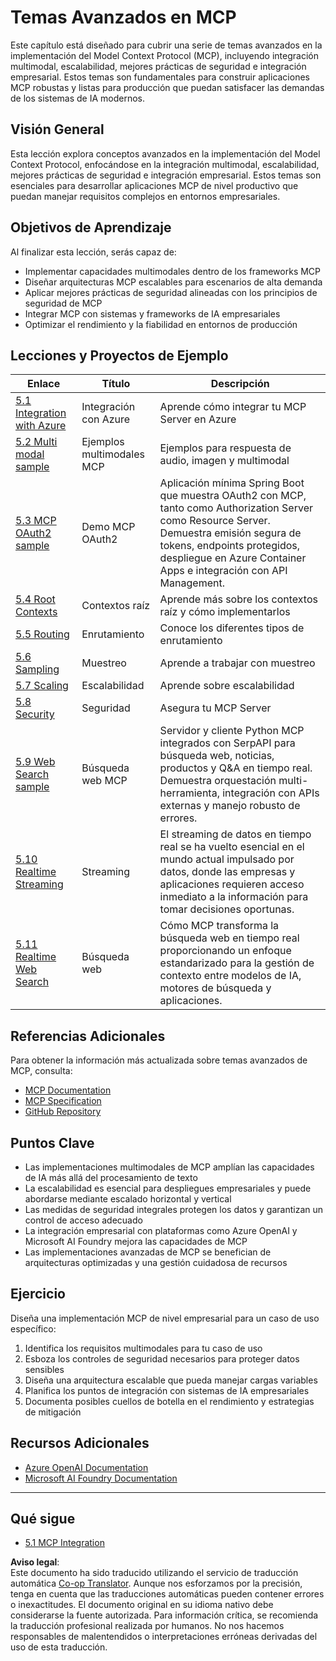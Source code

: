 <!--
CO_OP_TRANSLATOR_METADATA:
{
  "original_hash": "b1cffc51b82049ac3d5e88db0ff4a0a1",
  "translation_date": "2025-06-12T21:50:12+00:00",
  "source_file": "05-AdvancedTopics/README.md",
  "language_code": "es"
}
-->
# Temas Avanzados en MCP

Este capítulo está diseñado para cubrir una serie de temas avanzados en la implementación del Model Context Protocol (MCP), incluyendo integración multimodal, escalabilidad, mejores prácticas de seguridad e integración empresarial. Estos temas son fundamentales para construir aplicaciones MCP robustas y listas para producción que puedan satisfacer las demandas de los sistemas de IA modernos.

## Visión General

Esta lección explora conceptos avanzados en la implementación del Model Context Protocol, enfocándose en la integración multimodal, escalabilidad, mejores prácticas de seguridad e integración empresarial. Estos temas son esenciales para desarrollar aplicaciones MCP de nivel productivo que puedan manejar requisitos complejos en entornos empresariales.

## Objetivos de Aprendizaje

Al finalizar esta lección, serás capaz de:

- Implementar capacidades multimodales dentro de los frameworks MCP
- Diseñar arquitecturas MCP escalables para escenarios de alta demanda
- Aplicar mejores prácticas de seguridad alineadas con los principios de seguridad de MCP
- Integrar MCP con sistemas y frameworks de IA empresariales
- Optimizar el rendimiento y la fiabilidad en entornos de producción

## Lecciones y Proyectos de Ejemplo

| Enlace | Título | Descripción |
|--------|--------|-------------|
| [5.1 Integration with Azure](./mcp-integration/README.md) | Integración con Azure | Aprende cómo integrar tu MCP Server en Azure |
| [5.2 Multi modal sample](./mcp-multi-modality/README.md) | Ejemplos multimodales MCP | Ejemplos para respuesta de audio, imagen y multimodal |
| [5.3 MCP OAuth2 sample](../../../05-AdvancedTopics/mcp-oauth2-demo) | Demo MCP OAuth2 | Aplicación mínima Spring Boot que muestra OAuth2 con MCP, tanto como Authorization Server como Resource Server. Demuestra emisión segura de tokens, endpoints protegidos, despliegue en Azure Container Apps e integración con API Management. |
| [5.4 Root Contexts](./mcp-root-contexts/README.md) | Contextos raíz | Aprende más sobre los contextos raíz y cómo implementarlos |
| [5.5 Routing](./mcp-routing/README.md) | Enrutamiento | Conoce los diferentes tipos de enrutamiento |
| [5.6 Sampling](./mcp-sampling/README.md) | Muestreo | Aprende a trabajar con muestreo |
| [5.7 Scaling](./mcp-scaling/README.md) | Escalabilidad | Aprende sobre escalabilidad |
| [5.8 Security](./mcp-security/README.md) | Seguridad | Asegura tu MCP Server |
| [5.9 Web Search sample](./web-search-mcp/README.md) | Búsqueda web MCP | Servidor y cliente Python MCP integrados con SerpAPI para búsqueda web, noticias, productos y Q&A en tiempo real. Demuestra orquestación multi-herramienta, integración con APIs externas y manejo robusto de errores. |
| [5.10 Realtime Streaming](./mcp-realtimestreaming/README.md) | Streaming | El streaming de datos en tiempo real se ha vuelto esencial en el mundo actual impulsado por datos, donde las empresas y aplicaciones requieren acceso inmediato a la información para tomar decisiones oportunas. |
| [5.11 Realtime Web Search](./mcp-realtimesearch/README.md) | Búsqueda web | Cómo MCP transforma la búsqueda web en tiempo real proporcionando un enfoque estandarizado para la gestión de contexto entre modelos de IA, motores de búsqueda y aplicaciones. |

## Referencias Adicionales

Para obtener la información más actualizada sobre temas avanzados de MCP, consulta:
- [MCP Documentation](https://modelcontextprotocol.io/)
- [MCP Specification](https://spec.modelcontextprotocol.io/)
- [GitHub Repository](https://github.com/modelcontextprotocol)

## Puntos Clave

- Las implementaciones multimodales de MCP amplían las capacidades de IA más allá del procesamiento de texto
- La escalabilidad es esencial para despliegues empresariales y puede abordarse mediante escalado horizontal y vertical
- Las medidas de seguridad integrales protegen los datos y garantizan un control de acceso adecuado
- La integración empresarial con plataformas como Azure OpenAI y Microsoft AI Foundry mejora las capacidades de MCP
- Las implementaciones avanzadas de MCP se benefician de arquitecturas optimizadas y una gestión cuidadosa de recursos

## Ejercicio

Diseña una implementación MCP de nivel empresarial para un caso de uso específico:

1. Identifica los requisitos multimodales para tu caso de uso
2. Esboza los controles de seguridad necesarios para proteger datos sensibles
3. Diseña una arquitectura escalable que pueda manejar cargas variables
4. Planifica los puntos de integración con sistemas de IA empresariales
5. Documenta posibles cuellos de botella en el rendimiento y estrategias de mitigación

## Recursos Adicionales

- [Azure OpenAI Documentation](https://learn.microsoft.com/en-us/azure/ai-services/openai/)
- [Microsoft AI Foundry Documentation](https://learn.microsoft.com/en-us/ai-services/)

---

## Qué sigue

- [5.1 MCP Integration](./mcp-integration/README.md)

**Aviso legal**:  
Este documento ha sido traducido utilizando el servicio de traducción automática [Co-op Translator](https://github.com/Azure/co-op-translator). Aunque nos esforzamos por la precisión, tenga en cuenta que las traducciones automáticas pueden contener errores o inexactitudes. El documento original en su idioma nativo debe considerarse la fuente autorizada. Para información crítica, se recomienda la traducción profesional realizada por humanos. No nos hacemos responsables de malentendidos o interpretaciones erróneas derivadas del uso de esta traducción.